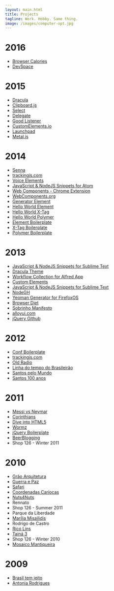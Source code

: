 ```yaml
---
layout: main.html
title: Projects
tagline: Work. Hobby. Same thing.
image: /images/computer-opt.jpg
---
```


# 2016

* [Browser Calories](http://browserdiet.com/calories)
* [DevSpace](http://devspace.io)

# 2015

* [Dracula](http://draculatheme.com/)
* [Clipboard.js](http://clipboardjs.com/)
* [Select](https://www.npmjs.com/package/select)
* [Delegate](https://www.npmjs.com/package/delegate)
* [Good Listener](https://www.npmjs.com/package/good-listener)
* [CustomElements.io](http://customelements.io/)
* [Launchpad](http://liferay.io/)
* [Metal.js](http://metaljs.com/)

# 2014

* [Senna](https://github.com/zenorocha/voice-elements)
* [trackingjs.com](http://trackingjs.com/)
* [Voice Elements](https://github.com/zenorocha/voice-elements)
* [JavaScript & NodeJS Snippets for Atom](https://github.com/zenorocha/atom-javascript-snippets)
* [Web Components - Chrome Extension](https://chrome.google.com/webstore/detail/web-components/filcobblndaenakhejinpjdblekilpgn)
* [WebComponents.org](http://webcomponents.org)
* [Generator Element](https://github.com/webcomponents/generator-element)
* [Hello World Element](https://github.com/webcomponents/hello-world-element)
* [Hello World X-Tag](https://github.com/webcomponents/hello-world-xtag)
* [Hello World Polymer](https://github.com/webcomponents/hello-world-polymer)
* [Element Boilerplate](https://github.com/webcomponents/element-boilerplate)
* [X-Tag Boilerplate](https://github.com/webcomponents/x-tag-boilerplate)
* [Polymer Boilerplate](https://github.com/webcomponents/polymer-boilerplate)

# 2013

* [JavaScript & NodeJS Snippets for Sublime Text](https://atom.io/packages/javascript-snippets)
* [Dracula Theme](http://zenorocha.github.io/dracula-theme/)
* [Workflow Collection for Alfred App](https://github.com/zenorocha/alfred-workflows)
* [Custom Elements](http://customelements.io/)
* [JavaScript & NodeJS Snippets for Sublime Text](https://sublime.wbond.net/packages/JavaScript%20&%20NodeJS%20Snippets)
* [NodeGH](http://nodegh.io/)
* [Yeoman Generator for FirefoxOS](https://github.com/zenorocha/generator-firefox-os)
* [Browser Diet](http://browserdiet.com/)
* [Sobrinho Manifesto](http://sobrinhomanifesto.com.br/)
* [alloyui.com](http://alloyui.com/)
* [jQuery Github](http://zenorocha.github.com/jquery-github/)

# 2012

* [Conf Boilerplate](http://confboilerplate.com/)
* [trackingjs.com](http://trackingjs.com/)
* [Old Radio](https://developer.mozilla.org/pt-BR/demos/detail/old-radio)
* [Linha do tempo do Brasileirão](http://estatico.globoesporte.globo.com/linha-do-tempo/)
* [Santos pelo Mundo](http://estatico.globoesporte.globo.com/santos-pelo-mundo/)
* [Santos 100 anos](http://estatico.globoesporte.globo.com/santos-em-10-decadas/)

# 2011

* [Messi vs Neymar](http://globoesporte.globo.com/futebol/mundial-de-clubes/messi-vs-neymar.html)
* [Corinthians](http://globoesporte.globo.com/futebol/times/corinthians/timaocampeao.html)
* [Dive into HTML5](http://diveintohtml5.com.br/)
* [Wormz](http://www.chromeexperiments.com/detail/wormz/)
* [jQuery Boilerplate](http://jqueryboilerplate.com/)
* [BeerBlogging](http://beerblogging.org/)
* Shop 126 - Winter 2011

# 2010

* [Grão Arquitetura](http://www.grao.arq.br/)
* [Guerra e Paz](http://www.guerraepaz.org.br/)
* [Safari](http://safarirecrutamento.com.br/)
* [Coordenadas Cariocas](http://www.coordenadascariocas.com.br/)
* [Nuts4Nuts](http://nuts4nuts.co.uk/)
* Rennato
* Shop 126 - Summer 2011
* Parque da Liberdade
* [Marília Misailidis](http://www.mariliamisailidis.com.br/)
* Rodrigo de Castro
* [Rico Lins](http://www.ricolins.com/)
* [Tainá 3](http://taina3.com.br/)
* Shop 126 - Winter 2010
* [Mosaico Mantiqueira](http://www.mosaicomantiqueira.org.br/)

# 2009

* [Brasil tem jeito](http://brasiltemjeito.org/)
* [Antonia Rodrigues](http://www.antoniarodrigues.com.br/)
